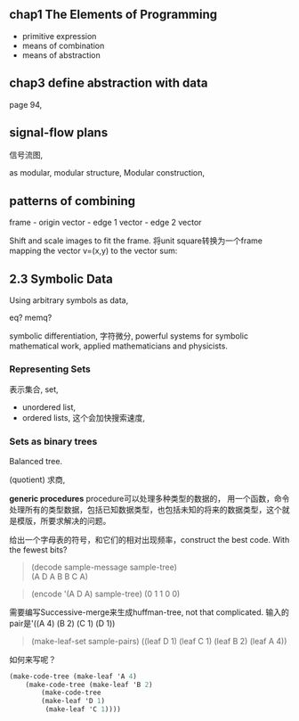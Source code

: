 ## chap1 The Elements of Programming
- primitive expression
- means of combination
- means of abstraction

## chap3 define abstraction with data
page 94, 

## signal-flow plans
信号流图, 

as modular, modular structure, Modular construction,

## patterns of combining
frame
    - origin vector
    - edge 1 vector
    - edge 2 vector

Shift and scale images to fit the frame. 将unit square转换为一个frame mapping the vector v=(x,y) to the vector sum:

## 2.3 Symbolic Data
Using arbitrary symbols as data, 

eq?
memq?

symbolic differentiation, 字符微分, powerful systems for symbolic mathematical work, applied mathematicians and physicists.

### Representing Sets
表示集合, set, 
* unordered list,
* ordered lists, 这个会加快搜索速度, 

### Sets as binary trees
Balanced tree. 

(quotient) 求商,

**generic procedures**
procedure可以处理多种类型的数据的，
用一个函数，命令处理所有的类型数据，包括已知数据类型，也包括未知的将来的数据类型，这个就是模版，所要求解决的问题。

给出一个字母表的符号，和它们的相对出现频率，construct the best code.
With the fewest bits? 

> (decode sample-message sample-tree)                            
    (A D A B B C A)

> (encode '(A D A) sample-tree) 
    (0 1 1 0 0) 

需要编写Successive-merge来生成huffman-tree, not that complicated.
输入的pair是'((A 4) (B 2) (C 1) (D 1))

> (make-leaf-set sample-pairs) 
((leaf D 1) (leaf C 1) (leaf B 2) (leaf A 4))

如何来写呢？

```scheme
(make-code-tree (make-leaf 'A 4)
    (make-code-tree (make-leaf 'B 2)
        (make-code-tree
        (make-leaf 'D 1) 
         (make-leaf 'C 1))))
```


